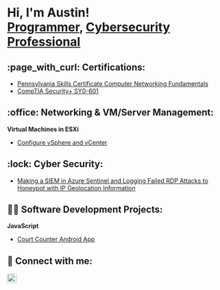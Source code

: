 <h1>Hi, I'm Austin! <br/><a href="https://github.com/austingettel">Programmer</a>, <a href="https://www.linkedin.com/in/austin-gettel-864395101/">Cybersecurity Professional</a>

 <h2>:page_with_curl: Certifications:</h2>
 
  - [Pennsylvania Skills Certificate Computer Networking Fundamentals](https://user-images.githubusercontent.com/106196315/170710874-d62bc9ea-634c-4333-b4be-611cfea6688a.jpg)
  - [CompTIA Security+ SY0-601](https://www.credly.com/badges/525f304e-5b35-4b31-abe3-f018c0077ea4/public_url)
 
<h2>:office: Networking & VM/Server Management:</h2>
 
 <b>Virtual Machines in ESXi</b>
 
  - [Configure vSphere and vCenter](https://github.com/AustinGettel/vSphere-and-vCenter-setup/blob/main/README.md)
   
 <h2>:lock: Cyber Security:</h2>
 
  - [Making a SIEM in Azure Sentinel and Logging Failed RDP Attacks to Honeypot with IP Geolocation Information](https://github.com/AustinGettel/SIEM-Tutorial)
 
 <h2>👨‍💻 Software Development Projects:</h2>

 <b>JavaScript</b>

 - [Court Counter Android App](https://github.com/AustinGettel/courtcounter/tree/master)
 
<!---
 
 <b>Powershell</b>
 
 <b>BASH</b>
 
 <b>SQL</b>

--->

<h2> 🤳 Connect with me:</h2>

[<img align="left" alt="AustinGettel | LinkedIn" width="22px" src="https://cdn.jsdelivr.net/npm/simple-icons@v3/icons/linkedin.svg" />][linkedin]

[twitter]: https://twitter.com/joshmadakor
[youtube]: https://www.youtube.com/c/joshmadakor
[instagram]: https://www.instagram.com/joshmadakor/
[linkedin]: https://linkedin.com/in/austin-gettel-864395101

<!--
**AustinGettel/AustinGettel** is a ✨ _special_ ✨ repository because its `README.md` (this file) appears on your GitHub profile.

Here are some ideas to get you started:

- 🔭 I’m currently working on ...
- 🌱 I’m currently learning ...
- 👯 I’m looking to collaborate on ...
- 🤔 I’m looking for help with ...
- 💬 Ask me about ...
- 📫 How to reach me: ...
- 😄 Pronouns: ...
- ⚡ Fun fact: ...
-->
